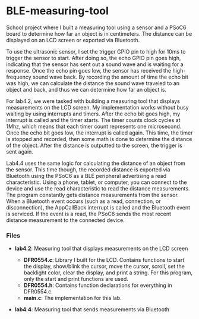 # BLE-measuring-tool
School project where I built a measuring tool using a sensor and a PSoC6 board to determine how far an object is in centimeters. The distance can be displayed on an LCD screen or exported via Bluetooth.

To use the ultrasonic sensor, I set the trigger GPIO pin to high for 10ms to trigger the sensor to start. After doing so, the echo GPIO pin goes high, indicating that the sensor has sent out a sound wave and is waiting for a response. Once the echo pin goes low, the sensor has received the high-frequency sound wave back. By recording the amount of time the echo bit was high, we can calculate the distance the sound wave traveled to an object and back, and thus we can determine how far an object is.

For lab4.2, we were tasked with building a measuring tool that displays measurements on the LCD screen. My implementation works without busy waiting by using interrupts and timers. After the echo bit goes high, my interrupt is called and the timer starts. The timer counts clock cycles at 1Mhz, which means that each timer count represents one microsecond. Once the echo bit goes low, the interrupt is called again. This time, the timer is stopped and recorded, then some math is done to determine the distance of the object. After the distance is outputted to the screen, the trigger is sent again. 

Lab4.4 uses the same logic for calculating the distance of an object from the sensor. This time though, the recorded distance is exported via Bluetooth using the PSoC6 as a BLE peripheral advertising a read characteristic. Using a phone, tablet, or computer, you can connect to the device and use the read characteristic to read the distance measurements. The program constantly gets distance measurements from the sensor. When a Bluetooth event occurs (such as a read, connection, or disconnection), the AppCallBack interrupt is called and the Bluetooth event is serviced. If the event is a read, the PSoC6 sends the most recent distance measurement to the connected device. 

### Files
* **lab4.2**: Measuring tool that displays measurements on the LCD screen
  - **DFR0554.c**: Library I built for the LCD. Contains functions to start the display, show/blink the cursor, move the cursor, scroll, set the backlight color, clear the display, and print a string. For this program, only the start and print functions are used.
  - **DFR0554.h**: Contains function declarations for everything in DFR0554.c.
  - **main.c**: The implementation for this lab. 

* **lab4.4**: Measuring tool that sends measurements via Bluetooth



